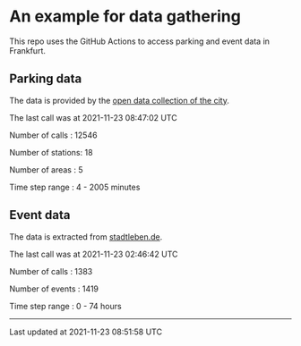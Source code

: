 # An example for data gathering

This repo uses the GitHub Actions to access parking and event data in Frankfurt.

## Parking data
The data is provided by the [open data collection of the city](https://www.offenedaten.frankfurt.de/).

The last call was at 2021-11-23 08:47:02 UTC

Number of calls   : 12546

Number of stations:    18

Number of areas   :     5

Time step range   :     4 -  2005 minutes


## Event data
The data is extracted from [stadtleben.de](https://stadtleben.de/frankfurt/).

The last call was at 2021-11-23 02:46:42 UTC

Number of calls   : 1383

Number of events  : 1419

Time step range   :    0 -   74 hours


----

Last updated at 2021-11-23 08:51:58 UTC
